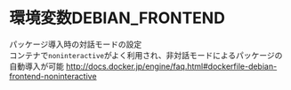# 環境変数DEBIAN_FRONTEND

パッケージ導入時の対話モードの設定<br/>
コンテナで`noninteractive`がよく利用され、非対話モードによるパッケージの自動導入が可能
http://docs.docker.jp/engine/faq.html#dockerfile-debian-frontend-noninteractive